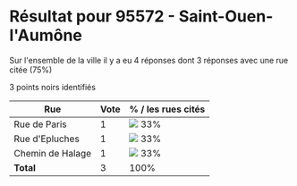 # Résultat pour 95572 - Saint-Ouen-l'Aumône

Sur l'ensemble de la ville il y a eu 4 réponses dont 3 réponses avec une rue citée (75%)

3 points noirs identifiés

| Rue | Vote | % / les rues cités|
|-----|------|-------------------|
| Rue de Paris | 1 | <img src="../../img/bar_33.gif" />&nbsp;33%|
| Rue d'Epluches | 1 | <img src="../../img/bar_33.gif" />&nbsp;33%|
| Chemin de Halage | 1 | <img src="../../img/bar_33.gif" />&nbsp;33%|
| **Total** | 3 | 100%|
